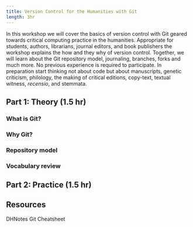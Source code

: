 ```yaml
---
title: Version Control for the Humanities with Git
length: 3hr
---
```


In this workshop we will cover the basics of version control with Git geared
towards critical computing practice in the humanities. Appropriate for
students, authors, librarians, journal editors, and book publishers the
workshop explains the how and they why of version control. Together, we will
learn about the Git repository model, journaling, branches, forks and much
more. No previous experience is required to participate. In preparation start
thinking not about code but about manuscripts, genetic criticism, philology,
the making of critical editions, copy-text, textual witness, *recensio*, and
stemmata.

## Part 1: Theory (1.5 hr)

### What is Git?
### Why Git?
### Repository model
### Vocabulary review

## Part 2: Practice (1.5 hr)

## Resources

DHNotes Git Cheatsheet
